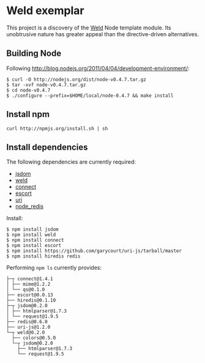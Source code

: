 Weld exemplar
====

This project is a discovery of the [Weld](https://github.com/hij1nx/weld) Node template module. Its unobtrusive nature has greater appeal than the directive-driven alternatives.


Building Node
-------------

Following http://blog.nodejs.org/2011/04/04/development-environment/:

    $ curl -O http://nodejs.org/dist/node-v0.4.7.tar.gz
    $ tar -xvf node-v0.4.7.tar.gz 
    $ cd node-v0.4.7
    $ ./configure --prefix=$HOME/local/node-0.4.7 && make install


Install npm
-----------

    curl http://npmjs.org/install.sh | sh


Install dependencies
--------------------

The following dependencies are currently required:

* [jsdom](https://github.com/tmpvar/jsdom)
* [weld](https://github.com/hij1nx/weld)
* [connect](https://github.com/senchalabs/Connect)
* [escort](https://github.com/ckknight/escort)
* [uri](https://github.com/garycourt/uri-js)
* [node_redis](https://github.com/mranney/node_redis/)

Install:

    $ npm install jsdom
    $ npm install weld
    $ npm install connect
    $ npm install escort
    $ npm install https://github.com/garycourt/uri-js/tarball/master
    $ npm install hiredis redis

Performing `npm ls` currently provides:

```
├─┬ connect@1.4.1 
│ ├── mime@1.2.2 
│ └── qs@0.1.0 
├── escort@0.0.13 
├── hiredis@0.1.10 
├─┬ jsdom@0.2.0 
│ ├── htmlparser@1.7.3 
│ └── request@1.9.5 
├── redis@0.6.0 
├── uri-js@1.2.0 
└─┬ weld@0.2.0 
  ├── colors@0.5.0 
  └─┬ jsdom@0.2.0 
    ├── htmlparser@1.7.3 
    └── request@1.9.5 
```
    